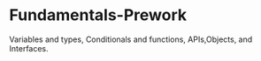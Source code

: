 # Fundamentals-Prework
Variables and types, Conditionals and functions, APIs,Objects, and Interfaces.
